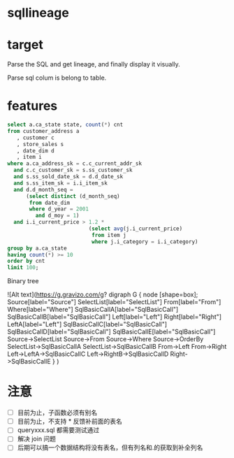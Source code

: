 # sqllineage

# target

Parse the SQL and get lineage, and finally display it visually.

Parse sql colum is belong to  table.

# features
```sql
select a.ca_state state, count(*) cnt
from customer_address a
   , customer c
   , store_sales s
   , date_dim d
   , item i
where a.ca_address_sk = c.c_current_addr_sk
  and c.c_customer_sk = s.ss_customer_sk
  and s.ss_sold_date_sk = d.d_date_sk
  and s.ss_item_sk = i.i_item_sk
  and d.d_month_seq =
      (select distinct (d_month_seq)
       from date_dim
       where d_year = 2001
         and d_moy = 1)
  and i.i_current_price > 1.2 *
                          (select avg(j.i_current_price)
                           from item j
                           where j.i_category = i.i_category)
group by a.ca_state
having count(*) >= 10
order by cnt
limit 100;
```

Binary tree

![Alt text](https://g.gravizo.com/g?
digraph G {
    node [shape=box];
    Source[label="Source"]
    SelectList[label="SelectList"]
    From[label="From"]
    Where[label="Where"]
    SqlBasicCallA[label="SqlBasicCall"]
    SqlBasicCallB[label="SqlBasicCall"]
    Left[label="Left"]
    Right[label="Right"]
    LeftA[label="Left"]
    SqlBasicCallC[label="SqlBasicCall"]
    SqlBasicCallD[label="SqlBasicCall"]
    SqlBasicCallE[label="SqlBasicCall"]
    Source->SelectList
    Source->From
    Source->Where
    Source->OrderBy
    SelectList->SqlBasicCallA
    SelectList->SqlBasicCallB
    From->Left
    From->Right
    Left->LeftA->SqlBasicCallC
    Left->RightB->SqlBasicCallD
    Right->SqlBasicCallE
}
)


# 注意

- [ ] 目前为止，子函数必须有别名
- [ ] 目前为止，不支持 * 反馈补前面的表名
- [ ] queryxxx.sql 都需要测试通过
- [ ] 解决 join 问题
- [ ] 后期可以搞一个数据结构将没有表名，但有列名和.的获取到补全列名
